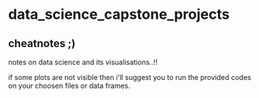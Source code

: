 # data_science_capstone_projects
## cheatnotes ;)

notes on data science and its visualisations..!!


if some plots are not visible then i'll suggest you to run the provided codes on your choosen files or data frames.
